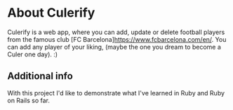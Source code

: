 # About Culerify
Culerify is a web app, where you can add, update or delete football players from the famous club [FC Barcelona]https://www.fcbarcelona.com/en/.
You can add any player of your liking, (maybe the one you dream to become a Culer one day). :)

## Additional info
With this project I'd like to demonstrate what I've learned in Ruby and Ruby on Rails so far. 

